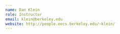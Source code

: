 ```yaml
---
name: Dan Klein 
role: Instructor
email: klein@berkeley.edu  
website: http://people.eecs.berkeley.edu/~klein/ 
---
```


